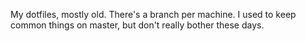 My dotfiles, mostly old. There's a branch per machine. I used to keep common things on master, but don't really bother these days.

